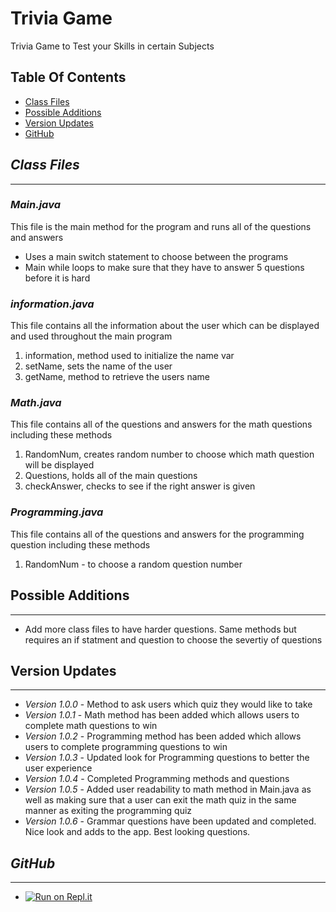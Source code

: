 # Trivia Game
Trivia Game to Test your Skills in certain Subjects

## __Table Of Contents__

* [Class Files](https://github.com/Markay12/triviaGame#class-files)
* [Possible Additions](https://github.com/Markay12/triviaGame#possible-additions)
* [Version Updates](https://github.com/Markay12/triviaGame#version-updates)
* [GitHub]()


## *Class Files*
---
### *Main.java*
This file is the main method for the program and runs all of the questions and answers
* Uses a main switch statement to choose between the programs
* Main while loops to make sure that they have to answer 5 questions before it is hard


### *information.java*
This file contains all the information about the user which can be displayed and used throughout the main program
1. information, method used to initialize the name var
2. setName, sets the name of the user
3. getName, method to retrieve the users name


### *Math.java*
This file contains all of the questions and answers for the math questions including these methods
1. RandomNum, creates random number to choose which math question will be displayed
2. Questions, holds all of the main questions
3. checkAnswer, checks to see if the right answer is given

### *Programming.java*
This file contains all of the questions and answers for the programming question including these methods
1. RandomNum - to choose a random question number


## __Possible Additions__
---
* Add more class files to have harder questions. Same methods but requires an if statment and question to choose the severtiy of questions


## __Version Updates__
---
* *Version 1.0.0* - Method to ask users which quiz they would like to take
* *Version 1.0.1* - Math method has been added which allows users to complete math questions to win
* *Version 1.0.2* - Programming method has been added which allows users to complete programming questions to win
* *Version 1.0.3* - Updated look for Programming questions to better the user experience
* *Version 1.0.4* - Completed Programming methods and questions
* *Version 1.0.5* - Added user readability to math method in Main.java as well as making sure that a user can exit the math quiz in the same manner as exiting the programming quiz
* *Version 1.0.6* - Grammar questions have been updated and completed. Nice look and adds to the app. Best looking questions.


## *GitHub*
---
* [![Run on Repl.it](https://repl.it/badge/github/Markay12/triviaGame)](https://repl.it/github/Markay12/triviaGame)